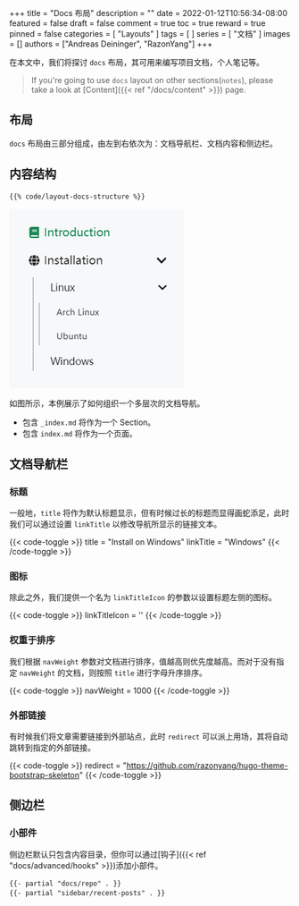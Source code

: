 +++
title = "Docs 布局"
description = ""
date = 2022-01-12T10:56:34-08:00
featured = false
draft = false
comment = true
toc = true
reward = true
pinned = false
categories = [
  "Layouts"
]
tags = [
]
series = [
  "文档"
]
images = []
authors = ["Andreas Deininger", "RazonYang"]
+++

在本文中，我们将探讨 `docs` 布局，其可用来编写项目文档，个人笔记等。

<!--more-->

> If you're going to use `docs` layout on other sections(`notes`), please take a look at [Content]({{< ref "/docs/content" >}}) page.

## 布局

`docs` 布局由三部分组成，由左到右依次为：文档导航栏、文档内容和侧边栏。

## 内容结构

```bash
{{% code/layout-docs-structure %}}
```

![Structure](structure.png#center)

如图所示，本例展示了如何组织一个多层次的文档导航。

- 包含 `_index.md` 将作为一个 Section。
- 包含 `index.md` 将作为一个页面。

## 文档导航栏

### 标题

一般地，`title` 将作为默认标题显示，但有时候过长的标题而显得画蛇添足，此时我们可以通过设置 `linkTitle` 以修改导航所显示的链接文本。

{{< code-toggle >}}
title = "Install on Windows"
linkTitle = "Windows"
{{< /code-toggle >}}

### 图标

除此之外，我们提供一个名为 `linkTitleIcon` 的参数以设置标题左侧的图标。

{{< code-toggle >}}
linkTitleIcon = '<i class="fas fa-columns fa-fw"></i>'
{{< /code-toggle >}}

### 权重于排序

我们根据 `navWeight` 参数对文档进行排序，值越高则优先度越高。而对于没有指定 `navWeight` 的文档，则按照 `title` 进行字母升序排序。

{{< code-toggle >}}
navWeight = 1000
{{< /code-toggle >}}

### 外部链接

有时候我们将文章需要链接到外部站点，此时 `redirect` 可以派上用场，其将自动跳转到指定的外部链接。

{{< code-toggle >}}
redirect = "https://github.com/razonyang/hugo-theme-bootstrap-skeleton"
{{< /code-toggle >}}

## 侧边栏

### 小部件

侧边栏默认只包含内容目录，但你可以通过[钩子]({{< ref "docs/advanced/hooks" >}})添加小部件。

```html {title="layouts/partials/hooks/docs/sidebar-end.html"}
{{- partial "docs/repo" . }}
{{- partial "sidebar/recent-posts" . }}
```

